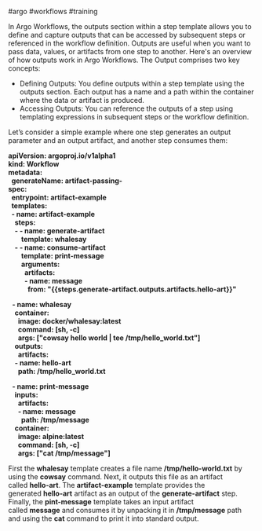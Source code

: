 #argo #workflows #training

In Argo Workflows, the outputs section within a step template allows you to define and capture outputs that can be accessed by subsequent steps or referenced in the workflow definition. Outputs are useful when you want to pass data, values, or artifacts from one step to another. Here's an overview of how outputs work in Argo Workflows. The Output comprises two key concepts:

- Defining Outputs: You define outputs within a step template using the outputs section. Each output has a name and a path within the container where the data or artifact is produced.
- Accessing Outputs: You can reference the outputs of a step using templating expressions in subsequent steps or the workflow definition.

Let’s consider a simple example where one step generates an output parameter and an output artifact, and another step consumes them:

**apiVersion: argoproj.io/v1alpha1  
kind: Workflow  
metadata:  
  generateName: artifact-passing-  
spec:  
  entrypoint: artifact-example  
  templates:  
  - name: artifact-example  
    steps:  
    - - name: generate-artifact  
        template: whalesay  
    - - name: consume-artifact  
        template: print-message  
        arguments:  
          artifacts:  
          - name: message  
            from: "{{steps.generate-artifact.outputs.artifacts.hello-art}}"**

  **- name: whalesay  
    container:  
      image: docker/whalesay:latest  
      command: [sh, -c]  
      args: ["cowsay hello world | tee /tmp/hello_world.txt"]  
    outputs:  
      artifacts:  
    - name: hello-art  
      path: /tmp/hello_world.txt**

  **- name: print-message  
    inputs:  
      artifacts:  
      - name: message  
        path: /tmp/message  
    container:  
      image: alpine:latest  
      command: [sh, -c]  
      args: ["cat /tmp/message"]**

First the **whalesay** template creates a file name **/tmp/hello-world.txt** by using the **cowsay** command. Next, it outputs this file as an artifact called **hello-art**. The **artifact-example** template provides the generated **hello-art** artifact as an output of the **generate-artifact** step. Finally, the **pint-message** template takes an input artifact called **message** and consumes it by unpacking it in **/tmp/message** path and using the **cat** command to print it into standard output.